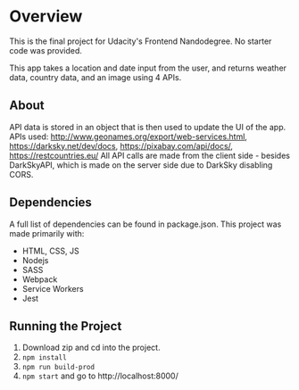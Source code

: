 # Overview #

This is the final project for Udacity's Frontend Nandodegree. No starter code was provided. 

This app takes a location and date input from the user, and returns weather data, country data, and an image using 4 APIs. 

## About ##

API data is stored in an object that is then used to update the UI of the app. 
APIs used: http://www.geonames.org/export/web-services.html, https://darksky.net/dev/docs, https://pixabay.com/api/docs/, https://restcountries.eu/
All API calls are made from the client side - besides DarkSkyAPI, which is made on the server side due to DarkSky disabling CORS.


## Dependencies ##

A full list of dependencies can be found in package.json. This project was made primarily with:

* HTML, CSS, JS
* Nodejs
* SASS
* Webpack
* Service Workers
* Jest

## Running the Project ##

1. Download zip and cd into the project.
2. `npm install`
3. `npm run build-prod`
4. `npm start` and go to http://localhost:8000/

